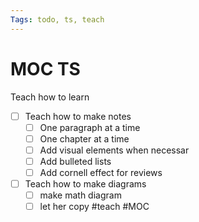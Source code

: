 ```yaml
---
Tags: todo, ts, teach 
---
```

# MOC TS

Teach how to learn

- [ ] Teach how to make notes
    - [ ] One paragraph at a time
    - [ ] One chapter at a time
    - [ ] Add visual elements when necessar
    - [ ] Add bulleted lists
    - [ ] Add cornell effect for reviews
- [ ] Teach how to make diagrams
	- [ ] make math diagram
	- [ ] let her copy
#teach #MOC